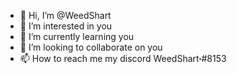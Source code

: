 - 👋 Hi, I’m @WeedShart
- 👀 I’m interested in you
- 🌱 I’m currently learning you
- 💞️ I’m looking to collaborate on you
- 📫 How to reach me my discord WeedShart⬞#8153

<!---
WeedShart/WeedShart is a ✨ special ✨ repository because its `README.md` (this file) appears on your GitHub profile.
You can click the Preview link to take a look at your changes.
--->
